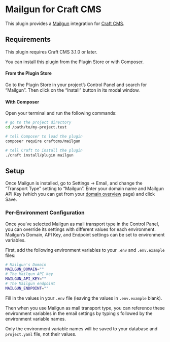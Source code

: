 # Mailgun for Craft CMS

This plugin provides a [Mailgun](http://www.mailgun.com/) integration for [Craft CMS](https://craftcms.com/).

## Requirements

This plugin requires Craft CMS 3.1.0 or later.

You can install this plugin from the Plugin Store or with Composer.

#### From the Plugin Store

Go to the Plugin Store in your project’s Control Panel and search for “Mailgun”. Then click on the “Install” button in its modal window.

#### With Composer

Open your terminal and run the following commands:

```bash
# go to the project directory
cd /path/to/my-project.test

# tell Composer to load the plugin
composer require craftcms/mailgun

# tell Craft to install the plugin
./craft install/plugin mailgun
```

## Setup

Once Mailgun is installed, go to Settings → Email, and change the “Transport Type” setting to “Mailgun”. Enter your domain name and Mailgun API Key (which you can get from your [domain overview](https://mailgun.com/app/domains) page) and click Save.

### Per-Environment Configuration

Once you’ve selected Mailgun as mail transport type in the Control Panel, you can override its settings with different values for each environment.
Mailgun’s Domain, API Key, and Endpoint settings can be set to environment variables.

First, add the following environment variables to your `.env` and `.env.example` files:

```bash
# Mailgun's Domain
MAILGUN_DOMAIN=""
# The Mailgun API key
MAILGUN_API_KEY=""
# The Mailgun endpoint
MAILGUN_ENDPOINT=""
``` 

Fill in the values in your `.env` file (leaving the values in `.env.example` blank).

Then when you use Mailgun as mail transport type, you can reference these environment variables in the email settings by typing `$` followed by the environment variable names.

Only the environment variable names will be saved to your database and `project.yaml` file, not their values.
